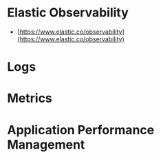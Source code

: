 # Elastic Observability

* [https://www.elastic.co/observability](https://www.elastic.co/observability)

# Logs

# Metrics

# Application Performance Management
